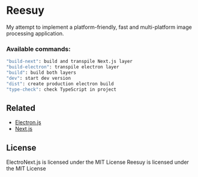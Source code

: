 # Reesuy

My attempt to implement a platform-friendly, fast and multi-platform image processing application. 


### Available commands:

```bash
"build-next": build and transpile Next.js layer
"build-electron": transpile electron layer
"build": build both layers
"dev": start dev version
"dist": create production electron build
"type-check": check TypeScript in project
```

## Related
- [Electron.js](https://www.electronjs.org)
- [Next.js](https://nextjs.org)

## License
ElectroNext.js is licensed under the MIT License
Reesuy is licensed under the MIT License
